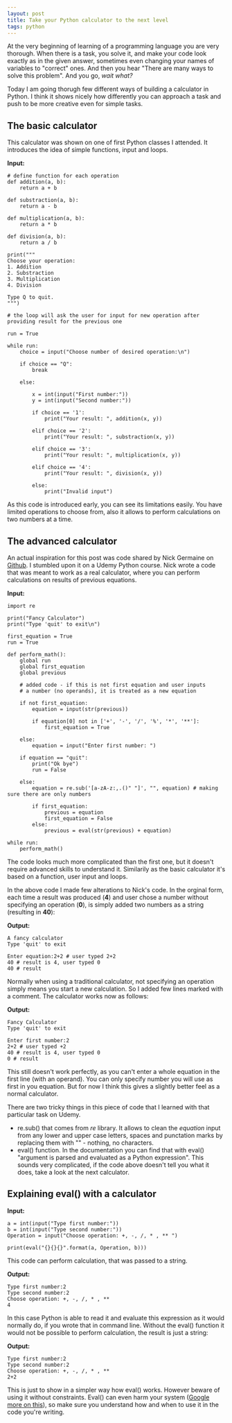 ```yaml
---
layout: post
title: Take your Python calculator to the next level
tags: python
---
```


At the very beginning of learning of a programming language you are very thorough. When there is a task, you solve it, and make your code look exactly as in the given answer, sometimes even changing your names of variables to "correct" ones. And then you hear "There are many ways to solve this problem". And you go, *wait what?*

Today I am going thorugh few different ways of building a calculator in Python. I think it shows nicely how differently you can approach a task and push to be more creative even for simple tasks.

## The basic calculator

This calculator was shown on one of first Python classes I attended. It introduces the idea of simple functions, input and loops. 

**Input:**
```
# define function for each operation
def addition(a, b):
    return a + b

def substraction(a, b):
    return a - b

def multiplication(a, b):
    return a * b

def division(a, b):
    return a / b

print("""
Choose your operation:
1. Addition
2. Substraction
3. Multiplication
4. Division

Type Q to quit.
""")

# the loop will ask the user for input for new operation after providing result for the previous one

run = True

while run:
    choice = input("Choose number of desired operation:\n")

    if choice == "Q":
        break

    else:

        x = int(input("First number:"))
        y = int(input("Second number:"))

        if choice == '1':
            print("Your result: ", addition(x, y))

        elif choice == '2':
            print("Your result: ", substraction(x, y))

        elif choice == '3':
            print("Your result: ", multiplication(x, y))

        elif choice == '4':
            print("Your result: ", division(x, y))

        else:
            print("Invalid input")
```

As this code is introduced early, you can see its limitations easily. You have limited operations to choose from, also it allows to perform calculations on two numbers at a time.

## The advanced calculator

An actual inspiration for this post was code shared by Nick Germaine on [Github](https://github.com/nickgermaine/MagicCalculator/blob/master/main.py). I stumbled upon it on a Udemy Python course. Nick wrote a code that was meant to work as a real calculator, where you can perform calculations on results of previous equations.

**Input:**
```
import re

print("Fancy Calculator")
print("Type 'quit' to exit\n")

first_equation = True
run = True

def perform_math():
    global run
    global first_equation
    global previous

    # added code - if this is not first equation and user inputs 
    # a number (no operands), it is treated as a new equation

    if not first_equation:
        equation = input(str(previous))

        if equation[0] not in ['+', '-', '/', '%', '*', '**']:
            first_equation = True

    else:
        equation = input("Enter first number: ")

    if equation == "quit":
        print("Ok bye")
        run = False

    else:
        equation = re.sub('[a-zA-z:,.()" "]', "", equation) # making sure there are only numbers

        if first_equation:
            previous = equation
            first_equation = False
        else:
            previous = eval(str(previous) + equation)

while run:
    perform_math()
```


The code looks much more complicated than the first one, but it doesn't require advanced skills to understand it. Similarily as the basic calculator it's based on a function, user input and loops.

In the above code I made few alterations to Nick's code. In the orginal form, each time a result was produced (**4**) and user chose a number without specifying an operation (**0**), is simply added two numbers as a string (resulting in **40**):

**Output:**
```
A fancy calculator
Type 'quit' to exit

Enter equation:2+2 # user typed 2+2
40 # result is 4, user typed 0
40 # result
```

Normally when using a traditional calculator, not specifying an operation simply means you start a new calculation. So I added few lines marked with a comment. The calculator works now as follows:

**Output:**
```
Fancy Calculator
Type 'quit' to exit

Enter first number:2
2+2 # user typed +2
40 # result is 4, user typed 0
0 # result
```

This still doesn't work perfectly, as you can't enter a whole equation in the first line (with an operand). You can only specify number you will use as first in you equation. But for now I think this gives a slightly better feel as a normal calculator.

There are two tricky things in this piece of code that I learned with that particular task on Udemy. 

* re.sub() that comes from *re* library. It allows to clean the *equation* input from any lower and upper case letters, spaces and punctation marks by replacing them with "" - nothing, no characters.
* eval() function. In the documentation you can find that with eval() "argument is parsed and evaluated as a Python expression". This sounds very complicated, if the code above doesn't tell you what it does, take a look at the next calculator.

## Explaining eval() with a calculator

**Input:**
```
a = int(input("Type first number:"))
b = int(input("Type second number:"))
Operation = input("Choose operation: +, -, /, * , ** ")

print(eval("{}{}{}".format(a, Operation, b)))
```

This code can perform calculation, that was passed to a string. 

**Output:**
```
Type first number:2
Type second number:2
Choose operation: +, -, /, * , **
4
```

In this case Python is able to read it and evaluate this expression as it would normally do, if you wrote that in command line. Without the eval() function it would not be possible to perform calculation, the result is just a string:

**Output:**
```
Type first number:2
Type second number:2
Choose operation: +, -, /, * , **
2+2
```

This is just to show in a simpler way how eval() works. However beware of using it without constraints. Eval() can even harm your system ([Google more on this](https://stackoverflow.com/questions/1832940/why-is-using-eval-a-bad-practice)), so make sure you understand how and when to use it in the code you're writing.

